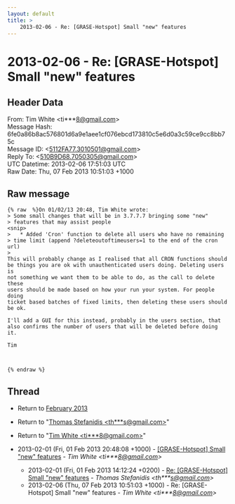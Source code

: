 ```yaml
---
layout: default
title: >
    2013-02-06 - Re: [GRASE-Hotspot] Small "new" features
---
```


# 2013-02-06 - Re: [GRASE-Hotspot] Small "new" features

## Header Data

From: Tim White \<ti***8@gmail.com\><br>
Message Hash: 6fe0a86b8ac576801d6a9e1aee1cf076ebcd173810c5e6d0a3c59ce9cc8bb75c<br>
Message ID: \<5112FA77.3010501@gmail.com\><br>
Reply To: \<510B9D68.7050305@gmail.com\><br>
UTC Datetime: 2013-02-06 17:51:03 UTC<br>
Raw Date: Thu, 07 Feb 2013 10:51:03 +1000<br>

## Raw message

```
{% raw  %}On 01/02/13 20:48, Tim White wrote:
> Some small changes that will be in 3.7.7.7 bringing some "new" 
> features that may assist people
<snip>
>   * Added 'Cron' function to delete all users who have no remaining 
> time limit (append ?deleteoutoftimeusers=1 to the end of the cron url)
>
This will probably change as I realised that all CRON functions should 
be things you are ok with unauthenticated users doing. Deleting users is 
not something we want them to be able to do, as the call to delete these 
users should be made based on how your run your system. For people doing 
ticket based batches of fixed limits, then deleting these users should 
be ok.

I'll add a GUI for this instead, probably in the users section, that 
also confirms the number of users that will be deleted before doing it.

Tim



{% endraw %}
```

## Thread

+ Return to [February 2013](/archive/2013/02)

+ Return to "[Thomas Stefanidis <th***s<span>@</span>gmail.com>](/authors/th___s_at_gmail_com)"
+ Return to "[Tim White <ti***8<span>@</span>gmail.com>](/authors/ti___8_at_gmail_com)"

+ 2013-02-01 (Fri, 01 Feb 2013 20:48:08 +1000) - [[GRASE-Hotspot] Small "new" features](/archive/2013/02/c6f276ec5807e5ab17af2e4dea6e85e058066dd1453582613ca540be2026d563) - _Tim White \<ti***8@gmail.com\>_
  + 2013-02-01 (Fri, 01 Feb 2013 14:12:24 +0200) - [Re: [GRASE-Hotspot] Small "new" features](/archive/2013/02/9ddd3b574c0994b5e5456da3e9c75b8a342b387fbaa54dbffe12dfbd55cb8505) - _Thomas Stefanidis \<th***s@gmail.com\>_
  + 2013-02-06 (Thu, 07 Feb 2013 10:51:03 +1000) - Re: [GRASE-Hotspot] Small "new" features - _Tim White \<ti***8@gmail.com\>_


